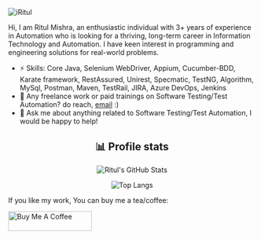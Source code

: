 <p align="left"> <img src="https://komarev.com/ghpvc/?username=sameeksha-sahib&label=Profile%20views&color=0e75b6&style=flat" alt="iRitul" /> </p>

Hi, I am Ritul Mishra, an enthusiastic individual with 3+ years of experience in Automation who is looking for a thriving, long-term career in Information Technology and Automation. I have keen interest in programming and engineering solutions for real-world problems.


- ⚡ Skills: Core Java, Selenium WebDriver, Appium, Cucumber-BDD, Karate framework, RestAssured, Unirest, Specmatic, TestNG, Algorithm, MySql, Postman, Maven, TestRail, JIRA, Azure DevOps, Jenkins
- 💼 Any freelance work or paid trainings on Software Testing/Test Automation? do reach, [email](mailto:ritulmishrampvm@gmail.com) :)
- 💬 Ask me about anything related to Software Testing/Test Automation, I would be happy to help!


<div align="center">
  <h2>📊 Profile stats</h2>

![Ritul's GitHub Stats](https://github-readme-stats.vercel.app/api?username=iRitul&show_icons=true&theme=radical)
  
![Top Langs](https://github-readme-stats.vercel.app/api/top-langs/?username=iRitul&hide=scss,css,html&theme=dark&layout=compact)

</div>

If you like my work, You can buy me a tea/coffee:

<a href="https://www.buymeacoffee.com/ritulmishra" target="_blank" rel="noreferrer nofollow">
<img src="https://cdn.buymeacoffee.com/buttons/default-red.png" alt="Buy Me A Coffee" height="40" width="170" >
</a>
